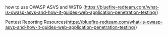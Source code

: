 how to use OWASP ASVS and WSTG (https://bluefire-redteam.com/what-is-owasp-asvs-and-how-it-guides-web-application-penetration-testing/)

Pentest Reporting Resources(https://bluefire-redteam.com/what-is-owasp-asvs-and-how-it-guides-web-application-penetration-testing/)
